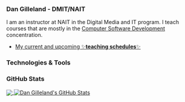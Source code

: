 ### Dan Gilleland - DMIT/NAIT

I am an instructor at NAIT in the Digital Media and IT program. I teach courses that are mostly in the [Computer Software Development](https://www.nait.ca/programs/dmit-computer-software-development?term=2021-spring) concentration.

- [My current and upcoming ✨**teaching schedules**✨](https://dgilleland.github.io/new)

### Technologies & Tools

### GitHub Stats

<a href="https://github.com/dgilleland/dgilleland">
  <img align="center" src="https://github-readme-stats.vercel.app/api/top-langs/?username=dgilleland&hide=html&title_color=ffffff&text_color=c9cacc&icon_color=2bbc8a&bg_color=1d1f21" />
</a>
<a href="https://github.com/dgilleland/dgilleland">
  <img align="center" src=https://github-readme-stats.vercel.app/api?username=dgilleland&show_icons=true&line_height=27&count_private=true&title_color=ffffff&text_color=c9cacc&icon_color=2bbc8a&bg_color=1d1f21" alt="Dan Gilleland's GitHub Stats" />
</a>

<!--

Here are some ideas to get you started:

- 🔭 I’m currently working on ...
- 🌱 I’m currently learning ...
- 👯 I’m looking to collaborate on ...
- 🤔 I’m looking for help with ...
- 💬 Ask me about ...
- 📫 How to reach me: ...
- 😄 Pronouns: ...
- ⚡ Fun fact: ...
-->
